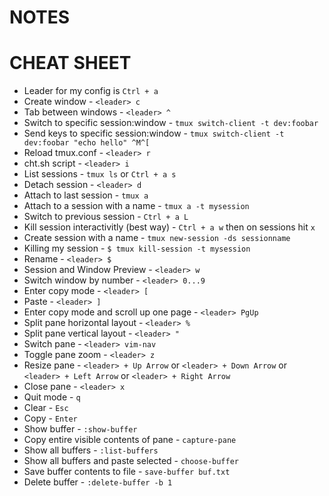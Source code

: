 # NOTES

# CHEAT SHEET

* Leader for my config is `Ctrl + a`
* Create window - `<leader> c`
* Tab between windows - `<leader> ^`
* Switch to specific session:window - `tmux switch-client -t dev:foobar`
* Send keys to specific session:window - `tmux switch-client -t dev:foobar "echo hello" ^M^[`
* Reload tmux.conf - `<leader> r`
* cht.sh script - `<leader> i`
* List sessions - `tmux ls` or `Ctrl + a s`
* Detach session - `<leader> d`
* Attach to last session - `tmux a`
* Attach to a session with a name - `tmux a -t mysession`
* Switch to previous session - `Ctrl + a L`
* Kill session interactivitly (best way) - `Ctrl + a w` then on sessions hit `x`
* Create session with a name - `tmux new-session -ds sessionname`
* Killing my session - `$ tmux kill-session -t mysession`
* Rename - `<leader> $`
* Session and Window Preview - `<leader> w`
* Switch window by number - `<leader> 0...9`
* Enter copy mode - `<leader> [`
* Paste - `<leader> ]`
* Enter copy mode and scroll up one page - `<leader> PgUp`
* Split pane horizontal layout - `<leader> %`
* Split pane vertical layout - `<leader> "`
* Switch pane - `<leader> vim-nav`
* Toggle pane zoom - `<leader> z`
* Resize pane - `<leader> + Up Arrow` or `<leader> + Down Arrow` or `<leader> + Left Arrow` or `<leader> + Right Arrow`
* Close pane - `<leader> x`
* Quit mode - `q`
* Clear - `Esc`
* Copy - `Enter`
* Show buffer - `:show-buffer`
* Copy entire visible contents of pane - `capture-pane`
* Show all buffers - `:list-buffers`
* Show all buffers and paste selected - `choose-buffer`
* Save buffer contents to file - `save-buffer buf.txt`
* Delete buffer - `:delete-buffer -b 1`


